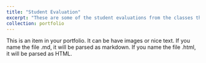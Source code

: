 ```yaml
---
title: "Student Evaluation"
excerpt: "These are some of the student evaluations from the classes that I had formerly taught (Teaching of Record).<br/><img src='/images/student_evaluation.png'"
collection: portfolio
---
```


This is an item in your portfolio. It can be have images or nice text. If you name the file .md, it will be parsed as markdown. If you name the file .html, it will be parsed as HTML. 
